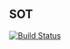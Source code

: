 ## SOT

[![Build Status](https://travis-ci.org/ninjapanzer/sot.svg?branch=master)](https://travis-ci.org/ninjapanzer/sot)
